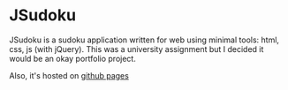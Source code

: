 # JSudoku

JSudoku is a sudoku application written for web using minimal tools: html, css, js (with jQuery).
This was a university assignment but I decided it would be an okay portfolio project.

Also, it's hosted on [github pages](https://arnasvaic.github.io/)
